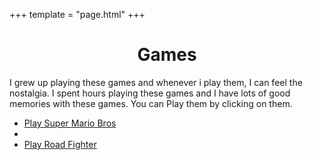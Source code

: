 +++
template = "page.html"
+++

<center>
<h1>Games</h1>
</center>

I grew up playing these games and whenever i play them, I can feel the nostalgia. I spent hours playing these games and I have lots of good memories with these games. You can Play them by clicking on them.

- [Play Super Mario Bros](/games/super-mario.html)
- 
- [Play Road Fighter](/games/road-fighter.html)